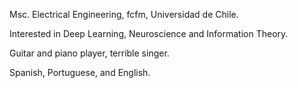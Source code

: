 Msc. Electrical Engineering, fcfm, Universidad de Chile.

Interested in Deep Learning, Neuroscience and Information Theory.

Guitar and piano player, terrible singer.

Spanish, Portuguese, and English.
